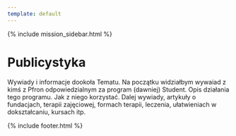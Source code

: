 ```yaml
---
template: default
---
```

{% include mission_sidebar.html %}
  
 <div class="w3-row w3-padding-64">
    <div class="w3-twothird w3-container">
      <h1 class="w3-text-teal">Publicystyka</h1>
      <p>Wywiady i informacje dookoła Tematu. Na początku widziałbym wywaiad z kimś z Pfron odpowiedzialnym za program (dawniej) Student. Opis działania tego programu. Jak z niego korzystać. Dalej wywiady, artykuły o fundacjach, terapii zajęciowej, formach terapii, leczenia, ułatwieniach w dokształcaniu, kursach itp.</p>
    </div>
  </div>

 {% include footer.html %}
<!-- END MAIN -->
</div>
